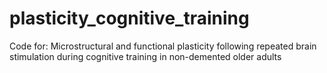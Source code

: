 # plasticity_cognitive_training
Code for: Microstructural and functional plasticity following repeated brain stimulation during cognitive training in non-demented older adults
